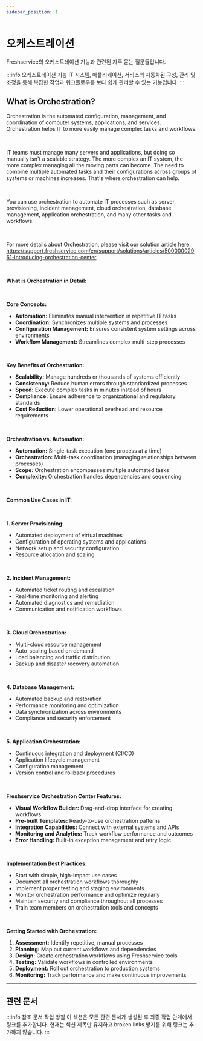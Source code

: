 ```yaml
---
sidebar_position: 1
---
```


# 오케스트레이션

Freshservice의 오케스트레이션 기능과 관련된 자주 묻는 질문들입니다.

:::info 오케스트레이션 기능
IT 시스템, 애플리케이션, 서비스의 자동화된 구성, 관리 및 조정을 통해 복잡한 작업과 워크플로우를 보다 쉽게 관리할 수 있는 기능입니다.
:::

## What is Orchestration?

<p>Orchestration is the automated configuration, management, and coordination of computer systems, applications, and services. Orchestration helps IT to more easily manage complex tasks and workflows.</p><p><br /></p><p>IT teams must manage many servers and applications, but doing so manually isn't a scalable strategy. The more complex an IT system, the more complex managing all the moving parts can become. The need to combine multiple automated tasks and their configurations across groups of systems or machines increases. That's where orchestration can help.</p><p><br /></p><p>You can use orchestration to automate IT processes such as server provisioning, incident management, cloud orchestration, database management, application orchestration, and many other tasks and workflows.</p><p><br /></p><p>For more details about Orchestration, please visit our solution article here: <a href="https://support.freshservice.com/en/support/solutions/articles/50000002961-introducing-orchestration-center">https://support.freshservice.com/en/support/solutions/articles/50000002961-introducing-orchestration-center</a></p><p><br /></p><p><strong>What is Orchestration in Detail:</strong></p><p><br /></p><p><strong>Core Concepts:</strong></p><ul><li><strong>Automation:</strong> Eliminates manual intervention in repetitive IT tasks</li><li><strong>Coordination:</strong> Synchronizes multiple systems and processes</li><li><strong>Configuration Management:</strong> Ensures consistent system settings across environments</li><li><strong>Workflow Management:</strong> Streamlines complex multi-step processes</li></ul><p><br /></p><p><strong>Key Benefits of Orchestration:</strong></p><ul><li><strong>Scalability:</strong> Manage hundreds or thousands of systems efficiently</li><li><strong>Consistency:</strong> Reduce human errors through standardized processes</li><li><strong>Speed:</strong> Execute complex tasks in minutes instead of hours</li><li><strong>Compliance:</strong> Ensure adherence to organizational and regulatory standards</li><li><strong>Cost Reduction:</strong> Lower operational overhead and resource requirements</li></ul><p><br /></p><p><strong>Orchestration vs. Automation:</strong></p><ul><li><strong>Automation:</strong> Single-task execution (one process at a time)</li><li><strong>Orchestration:</strong> Multi-task coordination (managing relationships between processes)</li><li><strong>Scope:</strong> Orchestration encompasses multiple automated tasks</li><li><strong>Complexity:</strong> Orchestration handles dependencies and sequencing</li></ul><p><br /></p><p><strong>Common Use Cases in IT:</strong></p><p><br /></p><p><strong>1. Server Provisioning:</strong></p><ul><li>Automated deployment of virtual machines</li><li>Configuration of operating systems and applications</li><li>Network setup and security configuration</li><li>Resource allocation and scaling</li></ul><p><br /></p><p><strong>2. Incident Management:</strong></p><ul><li>Automated ticket routing and escalation</li><li>Real-time monitoring and alerting</li><li>Automated diagnostics and remediation</li><li>Communication and notification workflows</li></ul><p><br /></p><p><strong>3. Cloud Orchestration:</strong></p><ul><li>Multi-cloud resource management</li><li>Auto-scaling based on demand</li><li>Load balancing and traffic distribution</li><li>Backup and disaster recovery automation</li></ul><p><br /></p><p><strong>4. Database Management:</strong></p><ul><li>Automated backup and restoration</li><li>Performance monitoring and optimization</li><li>Data synchronization across environments</li><li>Compliance and security enforcement</li></ul><p><br /></p><p><strong>5. Application Orchestration:</strong></p><ul><li>Continuous integration and deployment (CI/CD)</li><li>Application lifecycle management</li><li>Configuration management</li><li>Version control and rollback procedures</li></ul><p><br /></p><p><strong>Freshservice Orchestration Center Features:</strong></p><ul><li><strong>Visual Workflow Builder:</strong> Drag-and-drop interface for creating workflows</li><li><strong>Pre-built Templates:</strong> Ready-to-use orchestration patterns</li><li><strong>Integration Capabilities:</strong> Connect with external systems and APIs</li><li><strong>Monitoring and Analytics:</strong> Track workflow performance and outcomes</li><li><strong>Error Handling:</strong> Built-in exception management and retry logic</li></ul><p><br /></p><p><strong>Implementation Best Practices:</strong></p><ul><li>Start with simple, high-impact use cases</li><li>Document all orchestration workflows thoroughly</li><li>Implement proper testing and staging environments</li><li>Monitor orchestration performance and optimize regularly</li><li>Maintain security and compliance throughout all processes</li><li>Train team members on orchestration tools and concepts</li></ul><p><br /></p><p><strong>Getting Started with Orchestration:</strong></p><ol><li><strong>Assessment:</strong> Identify repetitive, manual processes</li><li><strong>Planning:</strong> Map out current workflows and dependencies</li><li><strong>Design:</strong> Create orchestration workflows using Freshservice tools</li><li><strong>Testing:</strong> Validate workflows in controlled environments</li><li><strong>Deployment:</strong> Roll out orchestration to production systems</li><li><strong>Monitoring:</strong> Track performance and make continuous improvements</li></ol>

---

## 관련 문서

:::info 참조 문서 작업 방침
이 섹션은 모든 관련 문서가 생성된 후 최종 작업 단계에서 링크를 추가합니다.
현재는 섹션 제목만 유지하고 broken links 방지를 위해 링크는 추가하지 않습니다.
:::

<!-- 최종 작업 시 아래 형태로 추가:
- [자동화 및 트리거](./automations-triggers)
- [워크플로우 관리](./workflow-management)
- [시스템 통합](./system-integration)
-->
